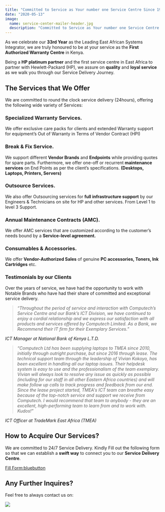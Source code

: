 ```yaml
---
title: "Committed to Service as Your number one Service Centre Since 1987"
date: "2020-05-13"
image:
  name: service-center-mailer-header.jpg
  description: "Committed to Service as Your number one Service Centre Since 1987"
---
```

 
As we celebrate our __33rd Year__ as the Leading East African Systems Integrator, we are truly honoured to be at your service as the __First Authorized Warranty Centre__ in Kenya.

Being a __HP platinum partner__ and the first service centre in East Africa to partner with Hewlett-Packard (HP), we assure on __quality__ and __loyal service__ as we walk you through our Service Delivery Journey.

## The Services that We Offer

We are committed to round the clock service delivery (24hours), offering the following wide variety of Services:

### Specialized Warranty Services.

We offer exclusive care packs for clients and extended Warranty support for equipment’s Out of Warranty in Terms of Vendor Contract (HPI)
	

### Break & Fix Service. 

We support different __Vendor Brands__ and __Endpoints__ while providing quotes for spare parts. Furthermore, we offer one-off or recurrent __maintenance services__ on End Points as per the client’s specifications. __(Desktops, Laptops, Printers, Servers)__

### Outsource Services.

We also offer Outsourcing services for __full infrastructure support__ by our Engineers & Technicians on site for HP and other services. From Level 1 to level 3 Support.

### Annual Maintenance Contracts (AMC).

We offer AMC services that are customized according to the customer’s needs bound by a __Service-level agreement.__

### Consumables & Accessories.

We offer __Vendor-Authorized Sales__ of genuine __PC accessories, Toners, Ink Cartridges__ etc.

### Testimonials by our Clients

Over the years of service, we have had the opportunity to work with Notable Brands who have had their share of committed and exceptional service delivery.

> _“Throughout the period of service and interaction with Computech’s Service Centre and our Bank’s ICT Division, we have continued to enjoy a cordial relationship and we express our satisfaction with all products and services offered by Computech Limited. As a Bank, we Recommend their IT firm for their Exemplary Services.”_

_ICT Manager at National Bank of Kenya L.T.D._

> _“Computech Ltd has been supplying laptops to TMEA since 2010, initially through outright purchase, but since 2016 through lease. The technical support team through the leadership of Vivian Kokoyo, has been excellent in handling all our laptop issues. Their helpdesk system is easy to use and the professionalism of the team exemplary. Vivian will always look to resolve any issue as quickly as possible (including for our staff in all other Eastern Africa countries) and will make follow up calls to track progress and feedback from our end. Since the lease project started, TMEA's ICT team can breathe easy because of the top-notch service and support we receive from Computech. I would recommend that team to anybody - they are an excellent, high-performing team to learn from and to work with. Kudos!”_

_ICT Officer at TradeMark East Africa (TMEA)_

## How to Acquire Our Services?

We are committed to 24/7 Service Delivery. Kindly Fill out the following form so that we can establish a __swift way__ to connect you to our __Service Delivery Centre__.

[Fill Form:bluebutton](https://forms.office.com/Pages/ResponsePage.aspx?id=-xWXcurnFEC7SOs2nD7iJaISfZVdKdZCtI07wOwEbLFUN1lQQUhNSklZUk9HSlhHT1dMVTRLN0IzOC4u)

## Any Further Inquires?

Feel free to always contact us on:

![](/news/service-center-mailer-footer.jpg)
